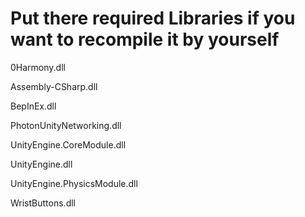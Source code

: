 # Put there required Libraries if you want to recompile it by yourself

0Harmony.dll

Assembly-CSharp.dll

BepInEx.dll

PhotonUnityNetworking.dll

UnityEngine.CoreModule.dll

UnityEngine.dll

UnityEngine.PhysicsModule.dll

WristButtons.dll